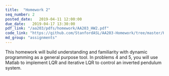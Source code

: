 ```yaml
---
title:  "Homework 2"
seq_number: 2
posted_date:   2019-04-11 12:00:00
due_date:   2019-04-17 13:30:00
pdf_link: "/aa203/pdfs/homework/AA203_HW2.pdf"
code_link: "https://github.com/StanfordASL/AA203-Homework/tree/master/HW2"
md_group: "assignments"
---
```


This homework will build understanding and familiarity with dynamic programming as a general purpose tool. In problems 4 and 5, you will use Matlab to implement LQR and iterative LQR to control an inverted pendulum system. 